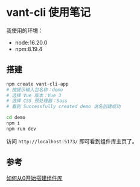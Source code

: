 # vant-cli 使用笔记

我使用的环境：
- node:16.20.0
- npm:8.19.4


## 搭建

```sh
npm create vant-cli-app
# 按提示输入包名称：demo
# 选择 Vue 版本：Vue 3
# 选择 CSS 预处理器：Sass
# 看到 Successfully created demo 说名创建成功

cd demo
npm i
npm run dev
```
访问 `http://localhost:5173/` 即可看到组件库主页了。


## 参考

[如何从0开始搭建组件库](https://mp.weixin.qq.com/s/OjJ5ZUTkgfb1CzuSrTryhw)

